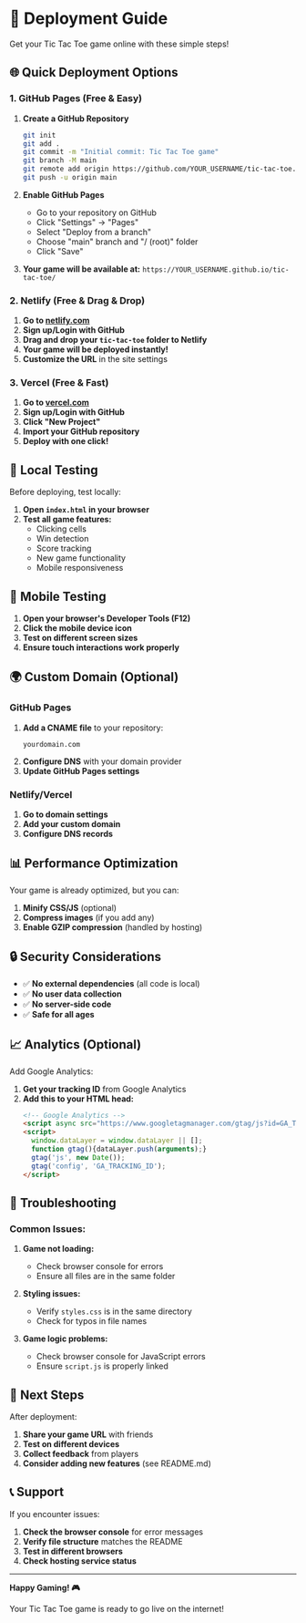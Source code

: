 # 🚀 Deployment Guide

Get your Tic Tac Toe game online with these simple steps!

## 🌐 Quick Deployment Options

### 1. **GitHub Pages (Free & Easy)**

1. **Create a GitHub Repository**
   ```bash
   git init
   git add .
   git commit -m "Initial commit: Tic Tac Toe game"
   git branch -M main
   git remote add origin https://github.com/YOUR_USERNAME/tic-tac-toe.git
   git push -u origin main
   ```

2. **Enable GitHub Pages**
   - Go to your repository on GitHub
   - Click "Settings" → "Pages"
   - Select "Deploy from a branch"
   - Choose "main" branch and "/ (root)" folder
   - Click "Save"

3. **Your game will be available at:**
   `https://YOUR_USERNAME.github.io/tic-tac-toe/`

### 2. **Netlify (Free & Drag & Drop)**

1. **Go to [netlify.com](https://netlify.com)**
2. **Sign up/Login with GitHub**
3. **Drag and drop your `tic-tac-toe` folder to Netlify**
4. **Your game will be deployed instantly!**
5. **Customize the URL** in the site settings

### 3. **Vercel (Free & Fast)**

1. **Go to [vercel.com](https://vercel.com)**
2. **Sign up/Login with GitHub**
3. **Click "New Project"**
4. **Import your GitHub repository**
5. **Deploy with one click!**

## 🔧 Local Testing

Before deploying, test locally:

1. **Open `index.html` in your browser**
2. **Test all game features:**
   - Clicking cells
   - Win detection
   - Score tracking
   - New game functionality
   - Mobile responsiveness

## 📱 Mobile Testing

1. **Open your browser's Developer Tools (F12)**
2. **Click the mobile device icon**
3. **Test on different screen sizes**
4. **Ensure touch interactions work properly**

## 🌍 Custom Domain (Optional)

### GitHub Pages
1. **Add a CNAME file** to your repository:
   ```
   yourdomain.com
   ```
2. **Configure DNS** with your domain provider
3. **Update GitHub Pages settings**

### Netlify/Vercel
1. **Go to domain settings**
2. **Add your custom domain**
3. **Configure DNS records**

## 📊 Performance Optimization

Your game is already optimized, but you can:

1. **Minify CSS/JS** (optional)
2. **Compress images** (if you add any)
3. **Enable GZIP compression** (handled by hosting)

## 🔒 Security Considerations

- ✅ **No external dependencies** (all code is local)
- ✅ **No user data collection**
- ✅ **No server-side code**
- ✅ **Safe for all ages**

## 📈 Analytics (Optional)

Add Google Analytics:

1. **Get your tracking ID** from Google Analytics
2. **Add this to your HTML head:**
   ```html
   <!-- Google Analytics -->
   <script async src="https://www.googletagmanager.com/gtag/js?id=GA_TRACKING_ID"></script>
   <script>
     window.dataLayer = window.dataLayer || [];
     function gtag(){dataLayer.push(arguments);}
     gtag('js', new Date());
     gtag('config', 'GA_TRACKING_ID');
   </script>
   ```

## 🚨 Troubleshooting

### Common Issues:

1. **Game not loading:**
   - Check browser console for errors
   - Ensure all files are in the same folder

2. **Styling issues:**
   - Verify `styles.css` is in the same directory
   - Check for typos in file names

3. **Game logic problems:**
   - Check browser console for JavaScript errors
   - Ensure `script.js` is properly linked

## 🎯 Next Steps

After deployment:

1. **Share your game URL** with friends
2. **Test on different devices**
3. **Collect feedback** from players
4. **Consider adding new features** (see README.md)

## 📞 Support

If you encounter issues:

1. **Check the browser console** for error messages
2. **Verify file structure** matches the README
3. **Test in different browsers**
4. **Check hosting service status**

---

**Happy Gaming! 🎮**

Your Tic Tac Toe game is ready to go live on the internet!
